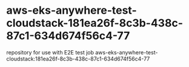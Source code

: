 # aws-eks-anywhere-test-cloudstack-181ea26f-8c3b-438c-87c1-634d674f56c4-77
repository for use with E2E test job aws-eks-anywhere-test-cloudstack:181ea26f-8c3b-438c-87c1-634d674f56c4-77
